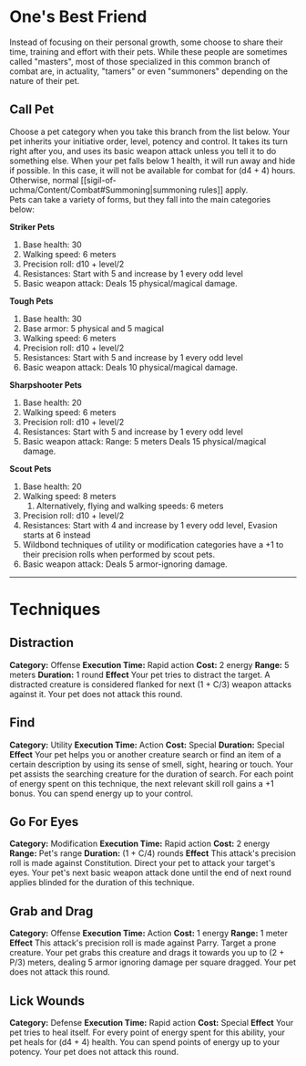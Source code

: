 # One's Best Friend
Instead of focusing on their personal growth, some choose to share their time, training and effort with their pets. While these people are sometimes called "masters", most of those specialized in this common branch of combat are, in actuality, "tamers" or even "summoners" depending on the nature of their pet.

## Call Pet
Choose a pet category when you take this branch from the list below. Your pet inherits your initiative order, level, potency and control. It takes its turn right after you, and uses its basic weapon attack unless you tell it to do something else. When your pet falls below 1 health, it will run away and hide if possible. In this case, it will not be available for combat for (d4 + 4) hours. Otherwise, normal [[sigil-of-uchma/Content/Combat#Summoning|summoning rules]] apply.  
Pets can take a variety of forms, but they fall into the main categories below:

**Striker Pets**
1. Base health: 30
2. Walking speed: 6 meters
3. Precision roll: d10 + level/2
4. Resistances: Start with 5 and increase by 1 every odd level
5. Basic weapon attack: 
	Deals 15 physical/magical damage.

**Tough Pets**
1. Base health: 30
2. Base armor: 5 physical and 5 magical
3. Walking speed: 6 meters
4. Precision roll: d10 + level/2
5. Resistances: Start with 5 and increase by 1 every odd level
6. Basic weapon attack: 
	Deals 10 physical/magical damage.

**Sharpshooter Pets**
1. Base health: 20
2. Walking speed: 6 meters
3. Precision roll: d10 + level/2
4. Resistances: Start with 5 and increase by 1 every odd level
5. Basic weapon attack:
	Range: 5 meters
	Deals 15 physical/magical damage.

**Scout Pets**
1. Base health: 20
2. Walking speed: 8 meters
	1. Alternatively, flying and walking speeds: 6 meters
3. Precision roll: d10 + level/2
4. Resistances: Start with 4 and increase by 1 every odd level, Evasion starts at 6 instead
5. Wildbond techniques of utility or modification categories have a +1 to their precision rolls when performed by scout pets.
6. Basic weapon attack:
	Deals 5 armor-ignoring damage.

---
# Techniques
## Distraction
**Category:** Offense
**Execution Time:** Rapid action
**Cost:** 2 energy
**Range:** 5 meters
**Duration:** 1 round
**Effect**
	Your pet tries to distract the target. A distracted creature is considered flanked for next (1 + C/3) weapon attacks against it.
	Your pet does not attack this round.

## Find
**Category:** Utility
**Execution Time:** Action
**Cost:** Special
**Duration:** Special
**Effect**
	Your pet helps you or another creature search or find an item of a certain description by using its sense of smell, sight, hearing or touch. Your pet assists the searching creature for the duration of search. For each point of energy spent on this technique, the next relevant skill roll gains a +1 bonus. You can spend energy up to your control. 

## Go For Eyes
**Category:** Modification
**Execution Time:** Rapid action
**Cost:** 2 energy
**Range:** Pet's range
**Duration:** (1 + C/4) rounds
**Effect**
	This attack's precision roll is made against Constitution.
	Direct your pet to attack your target's eyes. Your pet's next basic weapon attack done until the end of next round applies blinded for the duration of this technique.

## Grab and Drag
**Category:** Offense
**Execution Time:** Action
**Cost:** 1 energy
**Range:** 1 meter
**Effect**
	This attack's precision roll is made against Parry.
	Target a prone creature. Your pet grabs this creature and drags it towards you up to (2 + P/3) meters, dealing 5 armor ignoring damage per square dragged.
	Your pet does not attack this round.

## Lick Wounds
**Category:** Defense
**Execution Time:** Rapid action
**Cost:** Special
**Effect**
	Your pet tries to heal itself. For every point of energy spent for this ability, your pet heals for (d4 + 4) health. You can spend points of energy up to your potency.
	Your pet does not attack this round.